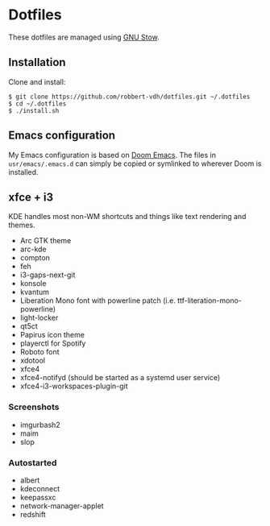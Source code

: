 # Dotfiles
These dotfiles are managed using
[GNU Stow](https://www.gnu.org/software/stow/stow.html).

## Installation
Clone and install:

```shell
$ git clone https://github.com/robbert-vdh/dotfiles.git ~/.dotfiles
$ cd ~/.dotfiles
$ ./install.sh
```

## Emacs configuration
My Emacs configuration is based on [Doom
Emacs](https://github.com/hlissner/doom-emacs). The files in
`usr/emacs/.emacs.d` can simply be copied or symlinked to wherever Doom is
installed.

## xfce + i3
KDE handles most non-WM shortcuts and things like text rendering and themes.

-   Arc GTK theme
-   arc-kde
-   compton
-   feh
-   i3-gaps-next-git
-   konsole
-   kvantum
-   Liberation Mono font with powerline patch (i.e. ttf-literation-mono-powerline)
-   light-locker
-   qt5ct
-   Papirus icon theme
-   playerctl for Spotify
-   Roboto font
-   xdotool
-   xfce4
-   xfce4-notifyd (should be started as a systemd user service)
-   xfce4-i3-workspaces-plugin-git

### Screenshots
-   imgurbash2
-   maim
-   slop

### Autostarted
-   albert
-   kdeconnect
-   keepassxc
-   network-manager-applet
-   redshift
